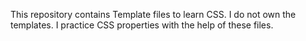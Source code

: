 This repository contains Template files to learn CSS. 
I do not own the templates.
I practice CSS properties with the help of these files.
